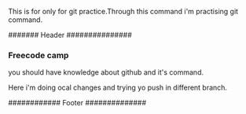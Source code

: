 This is for only for git practice.Through this command i'm practising git command.


####### Header ###############
### Freecode camp ###
you should have knowledge about github and it's command.

Here i'm doing ocal changes and trying yo push in different branch.



############ Footer ##############
